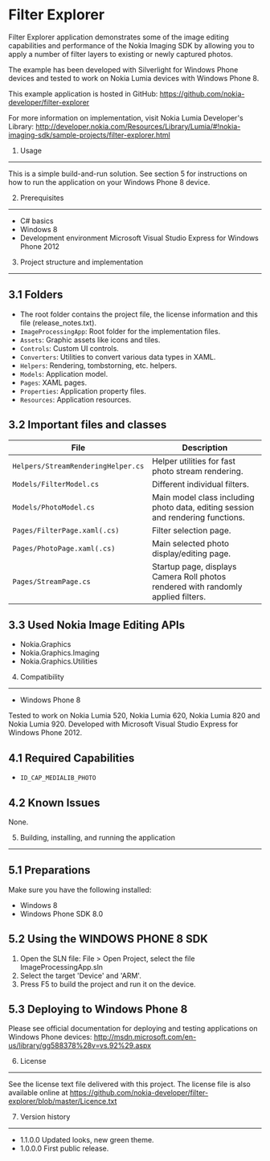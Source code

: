 Filter Explorer
===============

Filter Explorer application demonstrates some of the image editing capabilities
and performance of the Nokia Imaging SDK by allowing you to apply a number of
filter layers to existing or newly captured photos.

The example has been developed with Silverlight for Windows Phone devices
and tested to work on Nokia Lumia devices with Windows Phone 8.

This example application is hosted in GitHub:
https://github.com/nokia-developer/filter-explorer

For more information on implementation, visit Nokia Lumia
Developer's Library:
http://developer.nokia.com/Resources/Library/Lumia/#!nokia-imaging-sdk/sample-projects/filter-explorer.html


1. Usage
-------------------------------------------------------------------------------

This is a simple build-and-run solution. See section 5 for instructions on how
to run the application on your Windows Phone 8 device.


2. Prerequisites
-------------------------------------------------------------------------------

* C# basics
* Windows 8
* Development environment Microsoft Visual Studio Express for Windows Phone 2012


3. Project structure and implementation
-------------------------------------------------------------------------------

3.1 Folders
-----------

* The root folder contains the project file, the license information and this
  file (release_notes.txt).
* `ImageProcessingApp`: Root folder for the implementation files.  
 * `Assets`: Graphic assets like icons and tiles.
 * `Controls`: Custom UI controls.
 * `Converters`: Utilities to convert various data types in XAML.
 * `Helpers`: Rendering, tombstorning, etc. helpers.
 * `Models`: Application model.
 * `Pages`: XAML pages.
 * `Properties`: Application property files.
 * `Resources`: Application resources.


3.2 Important files and classes
-------------------------------

| File | Description |
| ---- | ----------- |
| `Helpers/StreamRenderingHelper.cs` | Helper utilities for fast photo stream rendering. |
| `Models/FilterModel.cs` | Different individual filters. |
| `Models/PhotoModel.cs` | Main model class including photo data, editing session and rendering functions. |
| `Pages/FilterPage.xaml(.cs)` | Filter selection page. |
| `Pages/PhotoPage.xaml(.cs)` | Main selected photo display/editing page. |
| `Pages/StreamPage.cs` | Startup page, displays Camera Roll photos rendered with randomly applied filters. |


3.3 Used Nokia Image Editing APIs
---------------------------------

* Nokia.Graphics
* Nokia.Graphics.Imaging
* Nokia.Graphics.Utilities


4. Compatibility
-------------------------------------------------------------------------------

* Windows Phone 8

Tested to work on Nokia Lumia 520, Nokia Lumia 620, Nokia Lumia 820 and Nokia
Lumia 920. Developed with Microsoft Visual Studio Express for Windows Phone 2012.


4.1 Required Capabilities
-------------------------

* `ID_CAP_MEDIALIB_PHOTO`


4.2 Known Issues
----------------

None.


5. Building, installing, and running the application
-------------------------------------------------------------------------------

5.1 Preparations
----------------

Make sure you have the following installed:
 * Windows 8
 * Windows Phone SDK 8.0

5.2 Using the WINDOWS PHONE 8 SDK
---------------------------------

1. Open the SLN file:
   File > Open Project, select the file ImageProcessingApp.sln
2. Select the target 'Device' and 'ARM'.
3. Press F5 to build the project and run it on the device.

5.3 Deploying to Windows Phone 8
--------------------------------

Please see official documentation for deploying and testing applications on
Windows Phone devices:
http://msdn.microsoft.com/en-us/library/gg588378%28v=vs.92%29.aspx


6. License
-------------------------------------------------------------------------------

See the license text file delivered with this project. The license file is also
available online at
https://github.com/nokia-developer/filter-explorer/blob/master/Licence.txt


7. Version history
-------------------------------------------------------------------------------

* 1.1.0.0 Updated looks, new green theme.
* 1.0.0.0 First public release.

